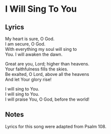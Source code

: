# I Will Sing To You

## Lyrics

My heart is sure, O God.  
I am secure, O God.  
With everything my soul will sing to  
You.  I will awaken the dawn.  
    
Great are you, Lord; higher than heavens.  
Your faithfulness fills the skies.  
Be exalted, O Lord, above all the heavens  
And let Your glory rise!  
    
I will sing to You.  
I will sing to You.  
I will praise You, O God, before the world!  

## Notes

Lyrics for this song were adapted from Psalm 108.
